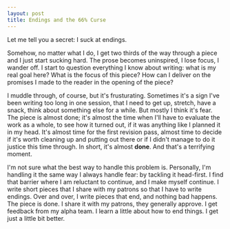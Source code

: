 ```yaml
---
layout: post
title: Endings and the 66% Curse
---
```


Let me tell you a secret: I suck at endings.

Somehow, no matter what I do, I get two thirds of the way through a piece and I just start sucking hard. The prose becomes uninspired, I lose focus, I wander off. I start to question everything I know about writing: what is my real goal here? What is the focus of this piece? How can I deliver on the promises I made to the reader in the opening of the piece?

I muddle through, of course, but it's frusturating. Sometimes it's a sign I've been writing too long in one session, that I need to get up, stretch, have a snack, think about something else for a while. But mostly I think it's fear. The piece is almost done; it's almost the time when I'll have to evaluate the work as a whole, to see how it turned out, if it was anything like I planned it in my head. It's almost time for the first revision pass, almost time to decide if it's worth cleaning up and putting out there or if I didn't manage to do it justice this time through. In short, it's almost **done**. And that's a terrifying moment. 

I'm not sure what the best way to handle this problem is. Personally, I'm handling it the same way I always handle fear: by tackling it head-first. I find that barrier where I am reluctant to continue, and I make myself continue. I write short pieces that I share with my patrons so that I have to write endings. Over and over, I write pieces that end, and nothing bad happens. The piece is done. I share it with my patrons, they generally approve. I get feedback from my alpha team. I learn a little about how to end things. I get just a little bit better. 